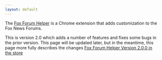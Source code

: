 ```yaml
---
layout: default
---
```


The [Fox Forum Helper](https://github.com/holly4/FoxForumExtension) is a Chrome extension that adds customization to the Fox News Forums. 

This is version 2.0 which adds a number of features and fixes some bugs in the prior version. This page will be updated later, but in the meantime, 
this page more fully describes the changes [Fox Forum Helper Version 2.0.0 in the store](http://hollies.pw/2017/01/18/fox-forum-helper-version-2-0-0-in-the-store)
